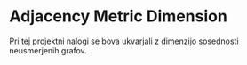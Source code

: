 # Adjacency Metric Dimension
Pri tej projektni nalogi se bova ukvarjali z dimenzijo sosednosti neusmerjenih grafov.
